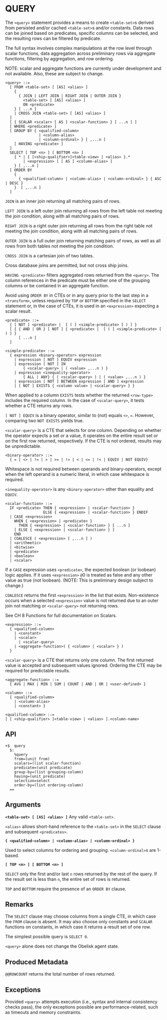 # QUERY
The `<query>` statement provides a means to create `<table-set>`s derived from persisted and/or cached `<table-set>`s and/or constants. Data rows can be joined based on predicates, specific columns can be selected, and the resulting rows can be filtered by predicate.

The full syntax involves complex manipulations at the row level through scalar functions, data aggregation across preliminary rows via aggregate functions, filtering by aggregation, and row ordering.

NOTE: scalar and aggregate functions are currently under development and not available. Also, these are subject to change.

```
<query> ::=
  [ FROM <table-set> [ [AS] <alias> ]
    {
      { JOIN | LEFT JOIN | RIGHT JOIN | OUTER JOIN }
        <table-set> [ [AS] <alias> ]
        ON <predicate>
    } [ ...n ]
    | CROSS JOIN <table-set> [ [AS] <alias> ]
  ]
  [ { SCALAR <scalar> [ AS ] <scalar-function> } [ ...n ] ]
  [ WHERE <predicate> ]
  [ GROUP BY { <qualified-column> 
               | <column-alias> 
               | <column-ordinal> } [ ,...n ]
    [ HAVING <predicate> ]
  ]
  SELECT [ TOP <n> ] [ BOTTOM <n> ]
    { * | { [<ship-qualifier>]<table-view> | <alias> }.*
        | <expression> [ [ AS ] <column-alias> ]
    } [ ,...n ]
  [ ORDER BY 
    {
      { <qualified-column> | <column-alias> | <column-ordinal> } { ASC | DESC }
    }  [ ,...n ]
  ]
```
`JOIN` is an inner join returning all matching pairs of rows.

`LEFT JOIN` is a left outer join returning all rows from the left table not meeting the join condition, along with all matching pairs of rows.

`RIGHT JOIN` is a right outer join returning all rows from the right table not meeting the join condition, along with all matching pairs of rows.

`OUTER JOIN` is a full outer join returning matching pairs of rows, as well as all rows from both tables not meeting the join condition.

`CROSS JOIN` is a cartesian join of two tables.

Cross database joins are permitted, but not cross ship joins.

`HAVING <predicate>` filters aggregated rows returned from the `<query>`. The column references in the predicate must be either one of the grouping columns or be contained in an aggregate function.

Avoid using `ORDER BY` in CTEs or in any query prior to the last step in a `<transform>`, unless required by `TOP` or `BOTTOM` specified in the `SELECT` statement or, in the case of CTEs, it is used in an `<expression>` expecting a scalar result.

```
<predicate> ::=
  { [ NOT ] <predicate> |  [ ( ] <simple-predicate> [ ) ] }
  [ { { AND | OR } [ NOT ] { <predicate> |  [ ( ] <simple-predicate> [ ) ] }
      [ ...n ]
  ]
```

```
<simple-predicate> ::=
  { expression <binary-operator> expression
    | expression [ NOT ] EQUIV expression
    | expression [ NOT ] IN
        { <scalar-query> | ( <value> ,...n ) }
    | expression <inequality-operator> 
        { ALL | ANY} { ( <scalar-query> ) | ( <value> ,...n ) }
    | expression [ NOT ] BETWEEN expression [ AND ] expression
    | [ NOT ] EXISTS { <column value> | <scalar-query> } }
```

When applied to a column `EXISTS` tests whether the returned `<row-type>` includes the required column. In the case of `<scalar-query>`, it tests whether a CTE returns any rows.

`[ NOT ] EQUIV` is a binary operator, similar to (not) equals `<>`, `=`. However, comparing two `NOT EXISTS` yields true.

`<scalar-query>` is a CTE that selects for one column. Depending on whether the operator expects a set or a value, it operates on the entire result set or on the first row returned, respectively. If the CTE is not ordered, results may be unpredictable.

```
<binary-operator> ::=
  { = | <> | != | > | >= | !> | < | <= | !< | EQUIV | NOT EQUIV}
```
Whitespace is not required between operands and binary-operators, except when the left operand is a numeric literal, in which case whitespace is required.

`<inequality-operator>` is any `<binary-operator>` other than equality and `EQUIV`.

```
<scalar-function> ::=
  IF <predicate> THEN { <expression> | <scalar-function> }
                 ELSE { <expression> | <scalar-function> } ENDIF
  | CASE <expression>
    WHEN { <expression> | <predicate> }
	  THEN { <expression> | <scalar-function> } [ ...n ]
    [ ELSE { <expression> | <scalar-function> } ]
    END
  | COALESCE ( <expression> [ ,...n ] )
  | <arithmetic>
  | <bitwise>
  | <predicate>
  | <boolean>
  | <scalar>
```
If a `CASE` expression uses `<predicate>`, the expected boolean (or loobean) logic applies. If it uses `<expression>` `@`0 is treated as false and any other value as true (not loobean). (NOTE: This is preliminary design subject to change.)

`COALESCE` returns the first `<expression>` in the list that exists. Non-existence occurs when a selected `<expression>` value is not returned due to an outer join not matching or `<scalar-query>` not returning rows.

See CH 8 Functions for full documentation on Scalars.

```
<expression> ::=
  { <qualified-column>
    | <constant>
    | <scalar>
	  | <scalar-query>
    | <aggregate-function>( { <column> | <scalar> } )
  }
```
`<scalar-query>` is a CTE that returns only one column. The first returned value is accepted and subsequent values ignored. Ordering the CTE may be required for predictable results.

```
<aggregate-function> ::=
  { AVG | MAX | MIN | SUM | COUNT | AND | OR | <user-defined> }
```

```
<column> ::=
  { <qualified-column>
    | <column-alias>
    | <constant> }
```

```
<qualified-column> ::=
[ [ <ship-qualifier> ]<table-view> | <alias> ].<column-name>
```

## API
```
+$  query
  $:
    %query
    from=(unit from)
    scalars=(list scalar-function)
    predicate=(unit predicate)
    group-by=(list grouping-column)
    having=(unit predicate)
    selection=select
    order-by=(list ordering-column)
  ==
```

## Arguments

**`<table-set> [ [AS] <alias> ]`**
Any valid `<table-set>`.

`<alias>` allows short-hand reference to the `<table-set>` in the `SELECT` clause and subsequent `<predicates>`. 

**`{ <qualified-column> | <column-alias> | <column-ordinal> }`**

Used to select columns for ordering and grouping. `<column-ordinal>`s are 1-based.

**`[ TOP <n> ] [ BOTTOM <n> ]`**

`SELECT` only the first and/or last `n` rows returned by the rest of the query. If the result set is less than `n`, the entire set of rows is returned.

`TOP` and `BOTTOM` require the presence of an `ORDER BY` clause.

## Remarks

The `SELECT` clause may choose columns from a single CTE, in which case the `FROM` clause is absent. It may also choose only constants and `SCALAR` functions on constants, in which case it returns a result set of one row.

The simplest possible query is `SELECT 0`.

`<query>` alone does not change the Obelisk agent state.

## Produced Metadata

`@@ROWCOUNT` returns the total number of rows returned.

## Exceptions

Provided `<query>` attempts execution (i.e., syntax and internal consistency checks pass), the only exceptions possible are performance-related, such as timeouts and memory constraints.
